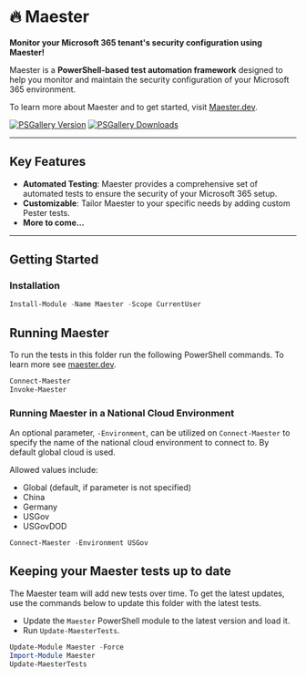 # 🔥 Maester

**Monitor your Microsoft 365 tenant's security configuration using Maester!**

Maester is a **PowerShell-based test automation framework** designed to help you monitor and maintain the security configuration of your Microsoft 365 environment.

To learn more about Maester and to get started, visit [Maester.dev](https://maester.dev).

[![PSGallery Version](https://img.shields.io/powershellgallery/v/maester.svg?style=flat&logo=powershell&label=PSGallery%20Version)](https://www.powershellgallery.com/packages/maester) [![PSGallery Downloads](https://img.shields.io/powershellgallery/dt/maester.svg?style=flat&logo=powershell&label=PSGallery%20Downloads)](https://www.powershellgallery.com/packages/maester)

---

## Key Features

- **Automated Testing**: Maester provides a comprehensive set of automated tests to ensure the security of your Microsoft 365 setup.
- **Customizable**: Tailor Maester to your specific needs by adding custom Pester tests.
- **More to come...**
---

## Getting Started

### Installation

```powershell
Install-Module -Name Maester -Scope CurrentUser
```

## Running Maester

To run the tests in this folder run the following PowerShell commands. To learn more see [maester.dev](https://maester.dev).

```powershell
Connect-Maester
Invoke-Maester
```

### Running Maester in a National Cloud Environment

An optional parameter, `-Environment`, can be utilized on `Connect-Maester` to specify the name of the national cloud environment to connect to. By default global cloud is used.

Allowed values include:

- Global (default, if parameter is not specified)
- China
- Germany
- USGov
- USGovDOD

```powershell
Connect-Maester -Environment USGov
```


## Keeping your Maester tests up to date

The Maester team will add new tests over time. To get the latest updates, use the commands below to update this folder with the latest tests.

- Update the `Maester` PowerShell module to the latest version and load it.
- Run `Update-MaesterTests`.

```powershell
Update-Module Maester -Force
Import-Module Maester
Update-MaesterTests
```
